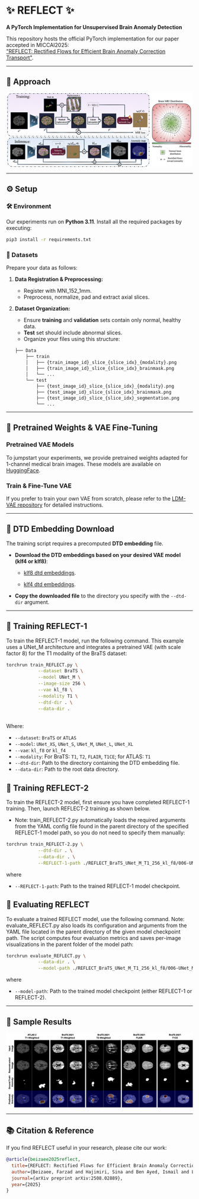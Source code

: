 
# ✨ REFLECT ✨
**A PyTorch Implementation for Unsupervised Brain Anomaly Detection**

This repository hosts the official PyTorch implementation for our paper accepted in MICCAI2025:  
["REFLECT: Rectified Flows for Efficient Brain Anomaly Correction Transport"](https://arxiv.org/abs/2508.02889).

---

## 🎨 Approach

![REFLECT Method](./assets/method.png)

---

## ⚙️ Setup

### 🛠️ Environment

Our experiments run on **Python 3.11**. Install all the required packages by executing:

```bash
pip3 install -r requirements.txt
```

### 📁 Datasets

Prepare your data as follows:

1. **Data Registration & Preprocessing:**  
   - Register with MNI_152_1mm.
   - Preprocess, normalize, pad and extract axial slices.

2. **Dataset Organization:**  
   - Ensure **training** and **validation** sets contain only normal, healthy data.
   - **Test** set should include abnormal slices.
   - Organize your files using this structure:

   ```
   ├── Data
       ├── train
       │   ├── {train_image_id}_slice_{slice_idx}_{modality}.png
       │   ├── {train_image_id}_slice_{slice_idx}_brainmask.png
       │   └── ...
       └── test
           ├── {test_image_id}_slice_{slice_idx}_{modality}.png
           ├── {test_image_id}_slice_{slice_idx}_brainmask.png
           ├── {test_image_id}_slice_{slice_idx}_segmentation.png
           └── ...
   ```

---

## 🔧 Pretrained Weights & VAE Fine-Tuning

### Pretrained VAE Models

To jumpstart your experiments, we provide pretrained weights adapted for 1-channel medical brain images. These models are available on [HuggingFace](https://huggingface.co/farzadbz/Medical-VAE).

### Train & Fine-Tune VAE

If you prefer to train your own VAE from scratch, please refer to the [LDM-VAE repository](https://github.com/CompVis/latent-diffusion?tab=readme-ov-file#training-autoencoder-models) for detailed instructions.

---

## 🔗 DTD Embedding Download

The training script requires a precomputed **DTD embedding** file.

- **Download the DTD embeddings based on your desired VAE model (klf4 or klf8)**:

  - [klf8 dtd embeddings](https://drive.google.com/file/d/1I7jmzsHxC5IBm719dNVpWl5_zGFSVsM4/view?usp=share_link).
 
  - [klf4 dtd embeddings](https://drive.google.com/file/d/1zTwLiI3CdJmt4vWUt65eGWY5s0OAxZzf/view?usp=share_link).

- **Copy the downloaded file** to the directory you specify with the `--dtd-dir` argument.

---

## 🚄 Training REFLECT-1

To train the REFLECT-1 model, run the following command. This example uses a UNet_M architecture and integrates a pretrained VAE (with scale factor 8) for the T1 modality of the BraTS dataset:

```bash
torchrun train_REFLECT.py \
            --dataset BraTS \
            --model UNet_M \
            --image-size 256 \
            --vae kl_f8 \
            --modality T1 \
            --dtd-dir . \
            --data-dir .
            
```
Where:
- `--dataset`: `BraTS` or `ATLAS`
- `--model`: `UNet_XS`, `UNet_S`, `UNet_M`, `UNet_L`, `UNet_XL`
- `--vae`: `kl_f8` or `kl_f4`
- `--modality`: For BraTS: `T1`, `T2`, `FLAIR`, `T1CE`; for ATLAS: `T1`
- `--dtd-dir`: Path to the directory containing the DTD embedding file.
- `--data-dir`: Path to the root data directory.


## 🚄 Training REFLECT-2

To train the REFLECT-2 model, first ensure you have completed REFLECT-1 training. Then, launch REFLECT-2 training as shown below.
- Note: train_REFLECT-2.py automatically loads the required arguments from the YAML config file found in the parent directory of the specified REFLECT-1 model path, so you do not need to specify them manually:


```bash
torchrun train_REFLECT-2.py \
            --dtd-dir . \
            --data-dir . \
            --REFLECT-1-path ./REFLECT_BraTS_UNet_M_T1_256_kl_f8/006-UNet_M-T1/checkpoints/last.pt
```
where 
- `--REFLECT-1-path`: Path to the trained REFLECT-1 model checkpoint.

## 🚦 Evaluating REFLECT

To evaluate a trained REFLECT model, use the following command.
Note: evaluate_REFLECT.py also loads its configuration and arguments from the YAML file located in the parent directory of the given model checkpoint path. The script computes four evaluation metrics and saves per-image visualizations in the parent folder of the model path:

```bash
torchrun evaluate_REFLECT.py \
            --data-dir . \
            --model-path ./REFLECT_BraTS_UNet_M_T1_256_kl_f8/006-UNet_M-T1/checkpoints/last.pt
```
where 
- `--model-path`: Path to the trained model checkpoint (either REFLECT-1 or REFLECT-2).

---

## 📸 Sample Results


![Sample Results](./assets/results.png)

---

## 📚 Citation & Reference

If you find REFLECT useful in your research, please cite our work:

```bibtex
@article{beizaee2025reflect,
  title={REFLECT: Rectified Flows for Efficient Brain Anomaly Correction Transport},
  author={Beizaee, Farzad and Hajimiri, Sina and Ben Ayed, Ismail and Lodygensky, Gregory and Desrosiers, Christian and Dolz, Jose},
  journal={arXiv preprint arXiv:2508.02889},
  year={2025}
}
```
